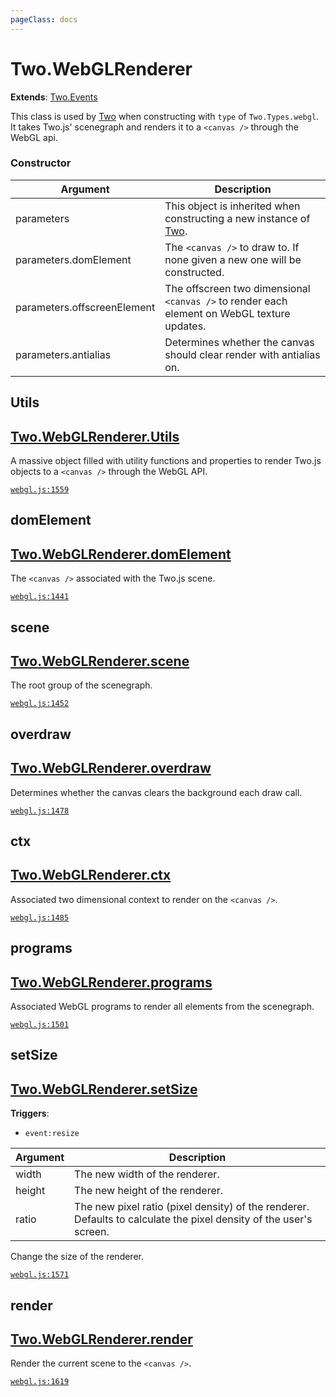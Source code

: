 ```yaml
---
pageClass: docs
---
```


# Two.WebGLRenderer


<div class="extends">

__Extends__: [Two.Events](/docs/events/)

</div>


This class is used by [Two](/docs/) when constructing with `type` of `Two.Types.webgl`. It takes Two.js' scenegraph and renders it to a `<canvas />` through the WebGL api.


<div class="meta">
  <custom-button text="Source" type="source" href="https://github.com/jonobr1/two.js/blob/dev/src/renderers/webgl.js" />
</div>



### Constructor


| Argument | Description |
| ---- | ----------- |
|  parameters  | This object is inherited when constructing a new instance of [Two](/docs/). |
|  parameters.domElement  | The `<canvas />` to draw to. If none given a new one will be constructed. |
|  parameters.offscreenElement  | The offscreen two dimensional `<canvas />` to render each element on WebGL texture updates. |
|  parameters.antialias  | Determines whether the canvas should clear render with antialias on. |



<div class="static member ">

## Utils

<h2 class="longname" aria-hidden="true"><a href="#Utils"><span class="prefix">Two.WebGLRenderer.</span><span class="shortname">Utils</span></a></h2>










<div class="properties">

A massive object filled with utility functions and properties to render Two.js objects to a `<canvas />` through the WebGL API.

</div>








<div class="meta">

  [`webgl.js:1559`](https://github.com/jonobr1/two.js/blob/dev/src/renderers/webgl.js#L1559)

</div>






</div>



<div class="instance member ">

## domElement

<h2 class="longname" aria-hidden="true"><a href="#domElement"><span class="prefix">Two.WebGLRenderer.</span><span class="shortname">domElement</span></a></h2>










<div class="properties">

The `<canvas />` associated with the Two.js scene.

</div>








<div class="meta">

  [`webgl.js:1441`](https://github.com/jonobr1/two.js/blob/dev/src/renderers/webgl.js#L1441)

</div>






</div>



<div class="instance member ">

## scene

<h2 class="longname" aria-hidden="true"><a href="#scene"><span class="prefix">Two.WebGLRenderer.</span><span class="shortname">scene</span></a></h2>










<div class="properties">

The root group of the scenegraph.

</div>








<div class="meta">

  [`webgl.js:1452`](https://github.com/jonobr1/two.js/blob/dev/src/renderers/webgl.js#L1452)

</div>






</div>



<div class="instance member ">

## overdraw

<h2 class="longname" aria-hidden="true"><a href="#overdraw"><span class="prefix">Two.WebGLRenderer.</span><span class="shortname">overdraw</span></a></h2>










<div class="properties">

Determines whether the canvas clears the background each draw call.

</div>








<div class="meta">

  [`webgl.js:1478`](https://github.com/jonobr1/two.js/blob/dev/src/renderers/webgl.js#L1478)

</div>






</div>



<div class="instance member ">

## ctx

<h2 class="longname" aria-hidden="true"><a href="#ctx"><span class="prefix">Two.WebGLRenderer.</span><span class="shortname">ctx</span></a></h2>










<div class="properties">

Associated two dimensional context to render on the `<canvas />`.

</div>








<div class="meta">

  [`webgl.js:1485`](https://github.com/jonobr1/two.js/blob/dev/src/renderers/webgl.js#L1485)

</div>






</div>



<div class="instance member ">

## programs

<h2 class="longname" aria-hidden="true"><a href="#programs"><span class="prefix">Two.WebGLRenderer.</span><span class="shortname">programs</span></a></h2>










<div class="properties">

Associated WebGL programs to render all elements from the scenegraph.

</div>








<div class="meta">

  [`webgl.js:1501`](https://github.com/jonobr1/two.js/blob/dev/src/renderers/webgl.js#L1501)

</div>






</div>



<div class="instance function ">

## setSize

<h2 class="longname" aria-hidden="true"><a href="#setSize"><span class="prefix">Two.WebGLRenderer.</span><span class="shortname">setSize</span></a></h2>








<div class="fires">

__Triggers__:

+ `event:resize`

</div>





<div class="params">

| Argument | Description |
| ---- | ----------- |
|  width  | The new width of the renderer. |
|  height  | The new height of the renderer. |
|  ratio  | The new pixel ratio (pixel density) of the renderer. Defaults to calculate the pixel density of the user's screen. |
</div>




<div class="description">

Change the size of the renderer.

</div>



<div class="meta">

  [`webgl.js:1571`](https://github.com/jonobr1/two.js/blob/dev/src/renderers/webgl.js#L1571)

</div>






</div>



<div class="instance function ">

## render

<h2 class="longname" aria-hidden="true"><a href="#render"><span class="prefix">Two.WebGLRenderer.</span><span class="shortname">render</span></a></h2>















<div class="description">

Render the current scene to the `<canvas />`.

</div>



<div class="meta">

  [`webgl.js:1619`](https://github.com/jonobr1/two.js/blob/dev/src/renderers/webgl.js#L1619)

</div>






</div>


